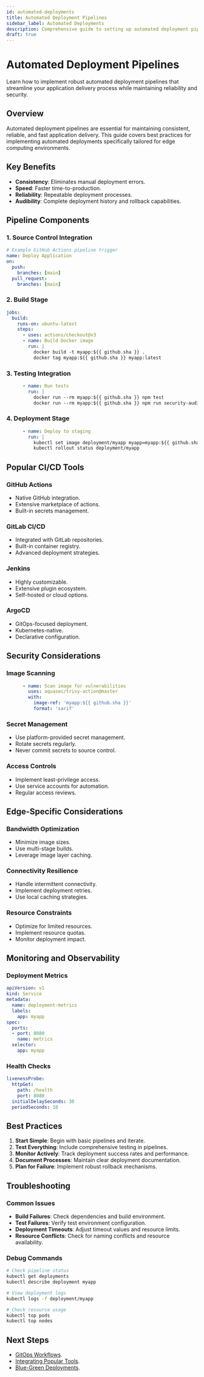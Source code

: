 ```yaml
---
id: automated-deployments
title: Automated Deployment Pipelines
sidebar_label: Automated Deployments
description: Comprehensive guide to setting up automated deployment pipelines for containerized applications on the edge platform
draft: true
---
```


# Automated Deployment Pipelines

Learn how to implement robust automated deployment pipelines that streamline your application delivery process while maintaining reliability and security.

## Overview

Automated deployment pipelines are essential for maintaining consistent, reliable, and fast application delivery. This guide covers best practices for implementing automated deployments specifically tailored for edge computing environments.

## Key Benefits

- **Consistency**: Eliminates manual deployment errors.
- **Speed**: Faster time-to-production.
- **Reliability**: Repeatable deployment processes.
- **Audibility**: Complete deployment history and rollback capabilities.

## Pipeline Components

### 1. Source Control Integration

```yaml
# Example GitHub Actions pipeline trigger
name: Deploy Application
on:
  push:
    branches: [main]
  pull_request:
    branches: [main]
```

### 2. Build Stage

```yaml
jobs:
  build:
    runs-on: ubuntu-latest
    steps:
      - uses: actions/checkout@v3
      - name: Build Docker image
        run: |
          docker build -t myapp:${{ github.sha }} .
          docker tag myapp:${{ github.sha }} myapp:latest
```

### 3. Testing Integration

```yaml
      - name: Run tests
        run: |
          docker run --rm myapp:${{ github.sha }} npm test
          docker run --rm myapp:${{ github.sha }} npm run security-audit
```

### 4. Deployment Stage

```yaml
      - name: Deploy to staging
        run: |
          kubectl set image deployment/myapp myapp=myapp:${{ github.sha }}
          kubectl rollout status deployment/myapp
```

## Popular CI/CD Tools

### GitHub Actions
- Native GitHub integration.
- Extensive marketplace of actions.
- Built-in secrets management.

### GitLab CI/CD
- Integrated with GitLab repositories.
- Built-in container registry.
- Advanced deployment strategies.

### Jenkins
- Highly customizable.
- Extensive plugin ecosystem.
- Self-hosted or cloud options.

### ArgoCD
- GitOps-focused deployment.
- Kubernetes-native.
- Declarative configuration.

## Security Considerations

### Image Scanning
```yaml
      - name: Scan image for vulnerabilities
        uses: aquasec/trivy-action@master
        with:
          image-ref: 'myapp:${{ github.sha }}'
          format: 'sarif'
```

### Secret Management
- Use platform-provided secret management.
- Rotate secrets regularly.
- Never commit secrets to source control.

### Access Controls
- Implement least-privilege access.
- Use service accounts for automation.
- Regular access reviews.

## Edge-Specific Considerations

### Bandwidth Optimization
- Minimize image sizes.
- Use multi-stage builds.
- Leverage image layer caching.

### Connectivity Resilience
- Handle intermittent connectivity.
- Implement deployment retries.
- Use local caching strategies.

### Resource Constraints
- Optimize for limited resources.
- Implement resource quotas.
- Monitor deployment impact.

## Monitoring and Observability

### Deployment Metrics
```yaml
apiVersion: v1
kind: Service
metadata:
  name: deployment-metrics
  labels:
    app: myapp
spec:
  ports:
  - port: 8080
    name: metrics
  selector:
    app: myapp
```

### Health Checks
```yaml
livenessProbe:
  httpGet:
    path: /health
    port: 8080
  initialDelaySeconds: 30
  periodSeconds: 10
```

## Best Practices

1. **Start Simple**: Begin with basic pipelines and iterate.
2. **Test Everything**: Include comprehensive testing in pipelines.
3. **Monitor Actively**: Track deployment success rates and performance.
4. **Document Processes**: Maintain clear deployment documentation.
5. **Plan for Failure**: Implement robust rollback mechanisms.

## Troubleshooting

### Common Issues
- **Build Failures**: Check dependencies and build environment.
- **Test Failures**: Verify test environment configuration.
- **Deployment Timeouts**: Adjust timeout values and resource limits.
- **Resource Conflicts**: Check for naming conflicts and resource availability.

### Debug Commands
```bash
# Check pipeline status
kubectl get deployments
kubectl describe deployment myapp

# View deployment logs
kubectl logs -f deployment/myapp

# Check resource usage
kubectl top pods
kubectl top nodes
```

## Next Steps

- [GitOps Workflows](./gitops-workflows.md).
- [Integrating Popular Tools](./integrating-popular-tools.md).
- [Blue-Green Deployments](../deployment-strategies/blue-green-deployments.md). 